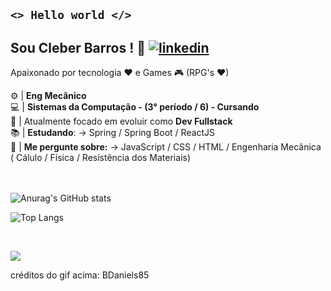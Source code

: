 ## <code><>   Hello world  </></code>

## Sou Cleber Barros ! 👋 [![linkedin](https://img.shields.io/badge/LinkedIn-0077B5?style=for-the-badge&logo=linkedin&logoColor=white)](https://www.linkedin.com/in/cleber-barros-b6251a163/)
Apaixonado por tecnologia ♥ e Games 🎮 (RPG's ♥)

:gear: | **Eng Mecânico**<br>
:computer: | **Sistemas da Computação -  (3° período / 6) - Cursando**<br>
🌱 | Atualmente focado em evoluir como **Dev Fullstack** <br>
📚 | **Estudando**: -> Spring / Spring Boot / ReactJS <br>
💬 | **Me pergunte sobre:** -> JavaScript / CSS / HTML / Engenharia Mecânica ( Cálulo / Física / Resistência dos Materiais)<br>
<br><br>

![Anurag's GitHub stats](https://github-readme-stats.vercel.app/api?username=cleberbarros1&show_icons=true&theme=merko)

  
  ![Top Langs](https://github-readme-stats.vercel.app/api/top-langs/?username=cleberbarros1&layout=compact&theme=merko&card_width=450)

  <br>

[![](https://c.tenor.com/zOoVaNGp6IsAAAAd/mario-game.gif)](https://c.tenor.com/zOoVaNGp6IsAAAAd/mario-game.gif)

créditos do gif acima: BDaniels85

<!--
**cleberbarros1/cleberbarros1** is a ✨ _special_ ✨ repository because its `README.md` (this file) appears on your GitHub profile.

Here are some ideas to get you started:

- 🔭 I’m currently working on ...
- 🌱 I’m currently learning ...
- 👯 I’m looking to collaborate on ...
- 🤔 I’m looking for help with ...
- 💬 Ask me about ...
- 📫 How to reach me: ...
- 😄 Pronouns: ...
- ⚡ Fun fact: ...
-->
